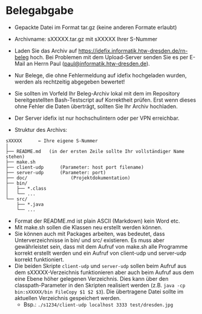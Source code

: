 # Belegabgabe

* Gepackte Datei im Format tar.gz (keine anderen Formate erlaubt)
* Archivname: sXXXXX.tar.gz     mit sXXXXX Ihrer S-Nummer
* Laden Sie das Archiv auf https://idefix.informatik.htw-dresden.de/rn-beleg hoch. Bei Problemen mit dem Upload-Server senden Sie es per E-Mail an Herrn Paul (paul@informatik.htw-dresden.de).
* Nur Belege, die ohne Fehlermeldung auf idefix hochgeladen wurden, werden als rechtzeitig abgegeben bewertet!
* Sie sollten im Vorfeld Ihr Beleg-Archiv lokal mit dem im Repository bereitgestellten Bash-Testscript auf Korrektheit prüfen. Erst wenn dieses ohne Fehler die Daten überträgt, sollten Sie Ihr Archiv hochladen.

* Der Server idefix ist nur hochschulintern oder per VPN erreichbar.
* Struktur des Archivs: 

```
sXXXXX		← Ihre eigene S-Nummer  
│  
├── README.md	(in der ersten Zeile sollte Ihr vollständiger Name stehen)  
├── make.sh  
├── client-udp		(Parameter: host port filename)  
├── server-udp		(Parameter: port)  
├── doc/			    (Projektdokumentation)  
├── bin/  
│   ├── *.class  
│   └── ...  
└── src/  
    ├── *.java  
    └── ...
```

* Format der README.md ist plain ASCII (Markdown) kein Word etc.
* Mit make.sh sollen die Klassen neu erstellt werden können.
* Sie können auch mit Packages arbeiten, was bedeutet, dass Unterverzeichnisse in bin/ und src/ existieren. Es muss aber gewährleistet sein, dass mit dem Aufruf von make.sh alle Programme korrekt erstellt werden und ein Aufruf von client-udp und server-udp korrekt funktioniert.
* Die beiden Skripte `client-udp` und `server-udp` sollen beim Aufruf aus dem sXXXXX-Verzeichnis funktionieren aber auch beim Aufruf aus dem eine Ebene höher gelegenen Verzeichnis. Dies kann über den classpath-Parameter in den Skripten realisiert werden (z.B. `java -cp bin:sXXXXX/bin FileCopy $1 $2 $3`). Die übertragene Datei sollte im aktuellen Verzeichnis gespeichert werden.
  * Bsp.:  `./s1234/client-udp localhost 3333 test/dresden.jpg`
